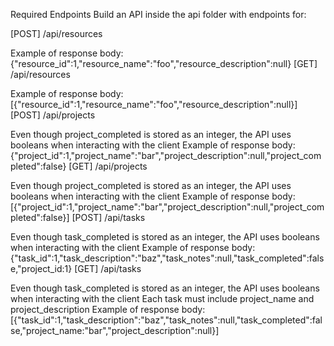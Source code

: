 Required Endpoints
Build an API inside the api folder with endpoints for:

[POST] /api/resources

Example of response body: {"resource_id":1,"resource_name":"foo","resource_description":null}
[GET] /api/resources

Example of response body: [{"resource_id":1,"resource_name":"foo","resource_description":null}]
[POST] /api/projects

Even though project_completed is stored as an integer, the API uses booleans when interacting with the client
Example of response body: {"project_id":1,"project_name":"bar","project_description":null,"project_completed":false}
[GET] /api/projects

Even though project_completed is stored as an integer, the API uses booleans when interacting with the client
Example of response body: [{"project_id":1,"project_name":"bar","project_description":null,"project_completed":false}]
[POST] /api/tasks

Even though task_completed is stored as an integer, the API uses booleans when interacting with the client
Example of response body: {"task_id":1,"task_description":"baz","task_notes":null,"task_completed":false,"project_id:1}
[GET] /api/tasks

Even though task_completed is stored as an integer, the API uses booleans when interacting with the client
Each task must include project_name and project_description
Example of response body: [{"task_id":1,"task_description":"baz","task_notes":null,"task_completed":false,"project_name:"bar","project_description":null}]
